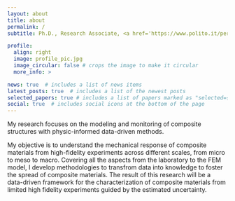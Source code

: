 ```yaml
---
layout: about
title: about
permalink: /
subtitle: Ph.D., Research Associate, <a href='https://www.polito.it/personale?p=alberto.ciampaglia'>Politecnico di Torino</a>.

profile:
  align: right
  image: profile_pic.jpg
  image_circular: false # crops the image to make it circular
  more_info: >

news: true  # includes a list of news items
latest_posts: true  # includes a list of the newest posts
selected_papers: true # includes a list of papers marked as "selected={true}"
social: true  # includes social icons at the bottom of the page
---
```


My research focuses on the modeling and monitoring of composite structures with physic-informed data-driven methods.

My objective is to understand the mechanical response of composite materials from high-fidelity experiments across different scales, from micro to meso to macro. Covering all the aspects from the laboratory to the FEM model, I develop methodologies to transfrom data into knowledge to foster the spread of composite materials. The result of this research will be a data-driven framework for the characterization of composite materials from limited high fidelity experiments guided by the estimated uncertainty.